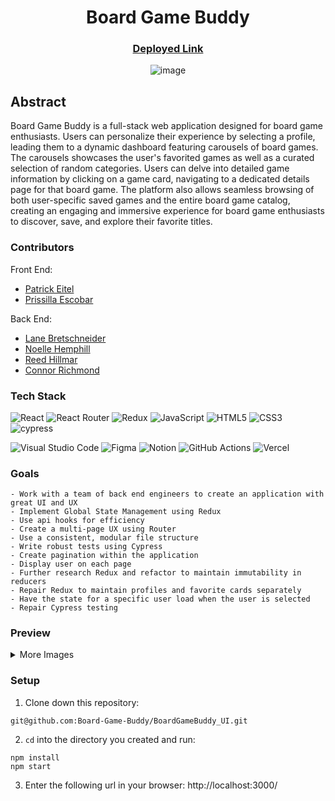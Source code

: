 <div align="center">

# Board Game Buddy

### [Deployed Link](https://board-game-buddy-ui.vercel.app/)

![image](https://github.com/Board-Game-Buddy/BoardGameBuddy_UI/assets/130513948/9b59256b-52fb-4b36-a1a9-b824642843fc)

</div>

## Abstract
Board Game Buddy is a full-stack web application designed for board game enthusiasts. Users can personalize their experience by selecting a profile, leading them to a dynamic dashboard featuring carousels of board games. The carousels showcases the user's favorited games as well as a curated selection of random categories. Users can delve into detailed game information by clicking on a game card, navigating to a dedicated details page for that board game. The platform also allows seamless browsing of both user-specific saved games and the entire board game catalog, creating an engaging and immersive experience for board game enthusiasts to discover, save, and explore their favorite titles.

### Contributors

Front End:
- [Patrick Eitel](https://www.linkedin.com/in/patrick-eitel/)
- [Prissilla Escobar](https://www.linkedin.com/in/prissilla-escobar/)

Back End:
- [Lane Bretschneider](https://www.linkedin.com/in/lanebretschneider/)
- [Noelle Hemphill](https://www.linkedin.com/in/noelle-hemphill/)
- [Reed Hillmar](https://www.linkedin.com/in/reed-hillmar/)
- [Connor Richmond](https://www.linkedin.com/in/connor-richmond-1506231aa/)

### Tech Stack

![React](https://img.shields.io/badge/react-%2320232a.svg?style=for-the-badge&logo=react&logoColor=%2361DAFB)
![React Router](https://img.shields.io/badge/React_Router-CA4245?style=for-the-badge&logo=react-router&logoColor=white)
![Redux](https://img.shields.io/badge/redux-%23593d88.svg?style=for-the-badge&logo=redux&logoColor=white)
![JavaScript](https://img.shields.io/badge/javascript-%23323330.svg?style=for-the-badge&logo=javascript&logoColor=%23F7DF1E)
![HTML5](https://img.shields.io/badge/html5-%23E34F26.svg?style=for-the-badge&logo=html5&logoColor=white) 
![CSS3](https://img.shields.io/badge/css3-%231572B6.svg?style=for-the-badge&logo=css3&logoColor=white)
![cypress](https://img.shields.io/badge/-cypress-%23E5E5E5?style=for-the-badge&logo=cypress&logoColor=058a5e)
</br>

![Visual Studio Code](https://img.shields.io/badge/Visual%20Studio%20Code-0078d7.svg?style=for-the-badge&logo=visual-studio-code&logoColor=white)
![Figma](https://img.shields.io/badge/figma-%23F24E1E.svg?style=for-the-badge&logo=figma&logoColor=white)
![Notion](https://img.shields.io/badge/Notion-%23000000.svg?style=for-the-badge&logo=notion&logoColor=white)
![GitHub Actions](https://img.shields.io/badge/GitHub%20Actions-%2334D058?style=for-the-badge&logo=github-actions&logoColor=white)
![Vercel](https://img.shields.io/badge/Vercel-%23000000?style=for-the-badge&logo=vercel&logoColor=white)

### Goals
```
- Work with a team of back end engineers to create an application with great UI and UX
- Implement Global State Management using Redux
- Use api hooks for efficiency
- Create a multi-page UX using Router
- Use a consistent, modular file structure
- Write robust tests using Cypress
- Create pagination within the application
- Display user on each page
- Further research Redux and refactor to maintain immutability in reducers
- Repair Redux to maintain profiles and favorite cards separately
- Have the state for a specific user load when the user is selected
- Repair Cypress testing
```

### Preview
<details>
<summary>
More Images
</summary> 

<div align="center">

### Error Component

![Error](https://github.com/Board-Game-Buddy/BoardGameBuddy_UI/assets/130513948/8d80e340-107f-40c5-a05b-a9a5e0d2aa4d)

### Loading State

![Loading State](https://github.com/Board-Game-Buddy/BoardGameBuddy_UI/assets/130513948/36944094-d5c4-48b6-9a19-5fde93fbaa4d)

### Responsive Design

![image](https://github.com/Board-Game-Buddy/BoardGameBuddy_UI/assets/130513948/8c790263-0993-415a-9df6-c2b4d2132163)

![image](https://github.com/Board-Game-Buddy/BoardGameBuddy_UI/assets/130513948/501f7361-e78c-4909-acd6-2ae0ea0cffa9)

![image](https://github.com/Board-Game-Buddy/BoardGameBuddy_UI/assets/130513948/a000e48a-c95e-480d-816a-6585384d6c3e)

</details>

</div>

### Setup
1. Clone down this repository:
  ```
git@github.com:Board-Game-Buddy/BoardGameBuddy_UI.git 
  ```
2. `cd` into the directory you created and run:
  ```
  npm install
  npm start
  ```
3. Enter the following url in your browser: http://localhost:3000/

